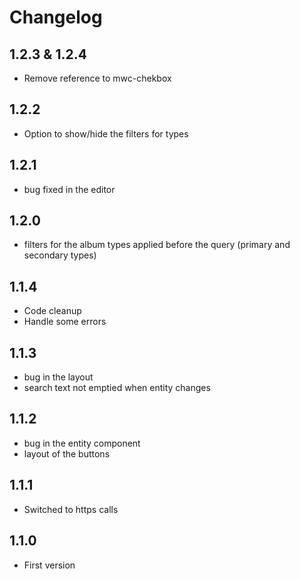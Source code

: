 # Changelog

## 1.2.3 & 1.2.4

- Remove reference to mwc-chekbox

## 1.2.2

- Option to show/hide the filters for types

## 1.2.1

- bug fixed in the editor

## 1.2.0

- filters for the album types applied before the query (primary and secondary types)

## 1.1.4

- Code cleanup
- Handle some errors

## 1.1.3

- bug in the layout
- search text not emptied when entity changes

## 1.1.2

- bug in the entity component
- layout of the buttons

## 1.1.1

- Switched to https calls

## 1.1.0

- First version
